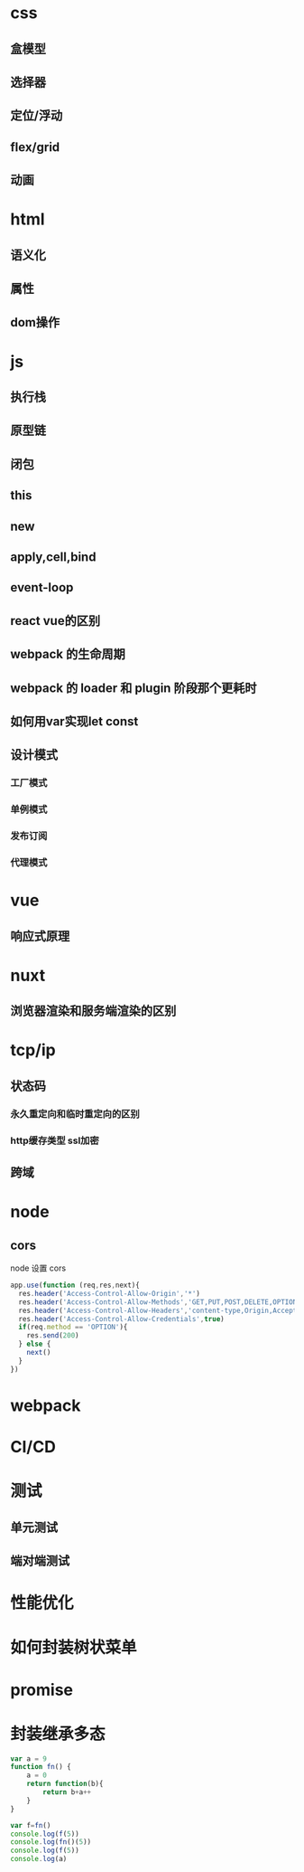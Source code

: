 # css

## 盒模型

## 选择器

## 定位/浮动

## flex/grid

## 动画

# html

## 语义化

## 属性

## dom操作

# js

## 执行栈

## 原型链

## 闭包

## this

## new

## apply,cell,bind

## event-loop

## react vue的区别

## webpack 的生命周期


## webpack 的 loader 和 plugin 阶段那个更耗时

## 如何用var实现let const

## 设计模式

### 工厂模式

### 单例模式

### 发布订阅

### 代理模式

### 

# vue

## 响应式原理

# nuxt

## 浏览器渲染和服务端渲染的区别

# tcp/ip

## 状态码

### 永久重定向和临时重定向的区别

### http缓存类型 ssl加密

## 跨域

# node

## cors

node 设置 cors

```js
app.use(function (req,res,next){
  res.header('Access-Control-Allow-Origin','*')
  res.header('Access-Control-Allow-Methods','GET,PUT,POST,DELETE,OPTION')
  res.header('Access-Control-Allow-Headers','content-type,Origin,Accept,X-Requested-with,Access-Control-Allow-Credentials')
  res.header('Access-Control-Allow-Credentials',true)
  if(req.method == 'OPTION'){
    res.send(200)
  } else {
    next()
  }
})
```


# webpack


# CI/CD

# 测试

## 单元测试

## 端对端测试

# 性能优化


# 如何封装树状菜单

# promise 

# 封装继承多态

```js
var a = 9
function fn() {
    a = 0
    return function(b){
        return b+a++
    }
}

var f=fn() 
console.log(f(5)) 
console.log(fn()(5))
console.log(f(5))
console.log(a)
```